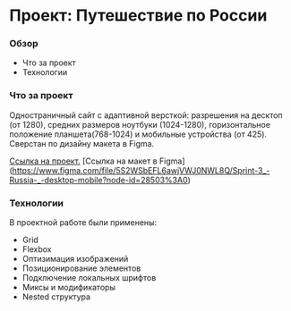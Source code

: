 # Проект: Путешествие по России

### Обзор

- Что за проект
- Технологии

### Что за проект

Одностраничный сайт с адаптивной версткой: разрешения на десктоп (от 1280), средних размеров ноутбуки (1024-1280), горизонтальное положение планшета(768-1024) и мобильные устройства (от 425). Сверстан по дизайну макета в Figma.

[Ссылка на проект.](https://laylaroad.github.io/russian-travel-bootcamp/)
[Ссылка на макет в Figma] (https://www.figma.com/file/5S2WSbEFL6awjVWJ0NWL8Q/Sprint-3_-Russia-_-desktop-mobile?node-id=28503%3A0)

### Технологии

В проектной работе были применены:

- Grid
- Flexbox
- Оптизимация изображений
- Позиционирование элементов
- Подключение локальных шрифтов
- Миксы и модификаторы
- Nested структура

